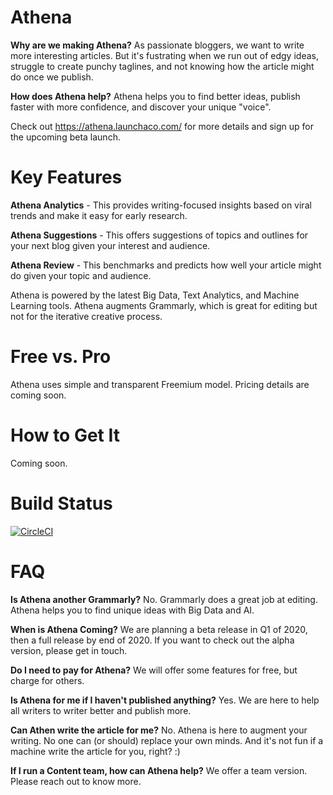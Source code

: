 # Athena
**Why are we making Athena?** As passionate bloggers, we want to write more interesting articles. But it's fustrating when we run out of edgy ideas, struggle to create punchy taglines, and not knowing how the article might do once we publish.

**How does Athena help?** Athena helps you to find better ideas, publish faster with more confidence, and discover your unique "voice".

Check out https://athena.launchaco.com/ for more details and sign up for the upcoming beta launch.

# Key Features
**Athena Analytics** - This provides writing-focused insights based on viral trends and make it easy for early research.

**Athena Suggestions** - This offers suggestions of topics and outlines for your next blog given your interest and audience. 

**Athena Review** - This benchmarks and predicts how well your article might do given your topic and audience.

Athena is powered by the latest Big Data, Text Analytics, and Machine Learning tools. Athena augments Grammarly, which is great for editing but not for the iterative creative process.

# Free vs. Pro
Athena uses simple and transparent Freemium model. Pricing details are coming soon.

# How to Get It
Coming soon.

# Build Status
[![CircleCI](https://circleci.com/gh/ianxxiao/use-athena/tree/master.svg?style=svg)](https://circleci.com/gh/ianxxiao/use-athena/tree/master)

# FAQ

**Is Athena another Grammarly?** No. Grammarly does a great job at editing. Athena helps you to find unique ideas with Big Data and AI.

**When is Athena Coming?** We are planning a beta release in Q1 of 2020, then a full release by end of 2020. If you want to check out the alpha version, please get in touch.

**Do I need to pay for Athena?** We will offer some features for free, but charge for others.

**Is Athena for me if I haven't published anything?** Yes. We are here to help all writers to writer better and publish more.

**Can Athen write the article for me?** No. Athena is here to augment your writing. No one can (or should) replace your own minds. And it's not fun if a machine write the article for you, right? :)

**If I run a Content team, how can Athena help?** We offer a team version. Please reach out to know more.
